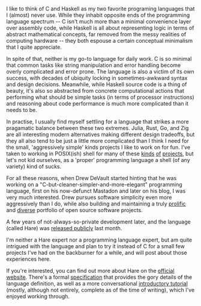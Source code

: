 I like to think of C and Haskell as my two favorite programing languages that
I (almost) never use. While they inhabit opposite ends of the programming
language spectrum -- C isn't much more than a minimal convenience layer over
assembly code, while Haskell is all about representing logic in terms of
abstract mathematical concepts, far removed from the messy realities of
computing hardware -- they both espouse a certain conceptual minimalism
that I quite appreciate.

In spite of that, neither is my go-to language for daily work. C is so minimal
that common tasks like string manipulation and error handling become overly
complicated and error prone. The language is also a victim of its
own success, with decades of ubiquity locking in sometimes-awkward syntax and
design decisions. Meanwhile, while Haskell source code is a thing of beauty,
it's also so abstracted from concrete computational actions that performing
what should be simple tasks (in terms of processor instructions) and reasoning
about code performance is much more complicated than it needs to be.

In practise, I usually find myself settling for a language that
strikes a more pragamatic balance between these two extremes. Julia, Rust, Go,
and Zig are all interesting modern alternatives making different design
tradeoffs, but they all also tend to be just a little more complicated than
I think I need for the small, 'aggressively simple' kinds projects I like to
work on for fun. I've taken to working in POSIX(ish) shell for many of these
[kinds](https://github.com/GordStephen/pdsite)
[of](https://github.com/GordStephen/pdblog)
[projects](https://github.com/GordStephen/todo),
but let's not kid ourselves, as a 'proper' programming language a shell
(of any variety) kind of sucks.

For all these reasons, when Drew DeVault started hinting that he was working
on a "C-but-cleaner-simpler-and-more-elegant" programming language, first on
his now-defunct Mastadon and later on his
blog, I was very much interested. Drew pursues software simplicity even more
aggressively than I do, while also building and maintaining a truly
[prolific](https://sr.ht/projects/~sircmpwn/) and 
[diverse](https://github.com/ddevault)
portfolio of open source software projects.

A few years of not-always-so-private development later, and the language
(called Hare) was
[released publicly](https://drewdevault.com/2022/04/25/Announcing-Hare.html)
last month.

I'm neither a Hare expert nor a programming language expert, but am quite
intrigued with the language  and plan to try it instead of C for a small few
projects I've had on the backburner for a while, and will post about
those experiences here.

If you're interested, you can find out more about Hare on the
[official website](https://harelang.org/). There's a formal
[specification](https://harelang.org/specification/)
that
provides the gory details of the language definition, as well as a more
conversational
[introductory tutorial](https://harelang.org/tutorials/introduction/)
(mostly, although not entirely, complete as of the time of writing), which
I've enjoyed working through.
